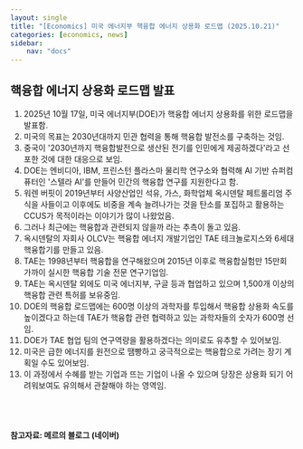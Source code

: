 ```yaml
---
layout: single
title: "[Economics] 미국 에너지부 핵융합 에너지 상용화 로드맵 (2025.10.21)"
categories: [economics, news]
sidebar:
    nav: "docs"
---
```


## 핵융합 에너지 상용화 로드맵 발표
1. 2025년 10월 17일, 미국 에너지부(DOE)가 핵융합 에너지 상용화를 위한 로드맵을 발표함.
1. 미국의 목표는 2030년대까지 민관 협력을 통해 핵융합 발전소를 구축하는 것임.
1. 중국이 '2030년까지 핵융합발전으로 생산된 전기를 인민에게 제공하겠다'라고 선포한 것에 대한 대응으로 보임.
1. DOE는 엔비디아, IBM, 프린스턴 플라스마 물리학 연구소와 협력해 AI 기반 슈퍼컴퓨터인 '스텔라 AI'를 만들어 민간의 핵융합 연구를 지원한다고 함.
1. 워렌 버핏이 2019년부터 사양산업인 석유, 가스, 화학업체 옥시덴탈 페트롤리엄 주식을 사들이고 이후에도 비중을 계속 늘려나가는 것을 탄소를 포집하고 활용하는 CCUS가 목적이라는 이야기가 많이 나왔었음.
1. 그러나 최근에는 핵융합과 관련되지 않을까 라는 추측이 돌고 있음.
1. 옥시덴탈의 자회사 OLCV는 핵융합 에너지 개발기업인 TAE 테크놀로지스와 6세대 핵융합기를 만들고 있음.
1. TAE는 1998년부터 핵융합을 연구해왔으며 2015년 이후로 핵융합실험만 15만회 가까이 실시한 핵융합 기술 전문 연구기업임.
1. TAE는 옥시덴탈 외에도 미국 에너지부, 구글 등과 협업하고 있으며 1,500개 이상의 핵융합 관련 특허를 보유중임.
1. DOE의 핵융합 로드맵에는 600명 이상의 과학자를 투입해서 핵융합 상용화 속도를 높이겠다고 하는데 TAE가 핵융합 관련 협력하고 있는 과학자들의 숫자가 600명 선임.
1. DOE가 TAE 협업 팀의 연구역량을 활용하겠다는 의미로도 유추할 수 있어보임.
1. 미국은 급한 에너지를 원전으로 땜빵하고 궁극적으로는 핵융합으로 가려는 장기 계획일 수도 있어보임.
1. 이 과정에서 수혜를 받는 기업과 뜨는 기업이 나올 수 있으며 당장은 상용화 되기 어려워보여도 유의해서 관찰해야 하는 영역임.



<br/>
<br/>

#### 참고자료: 메르의 블로그 (네이버)
